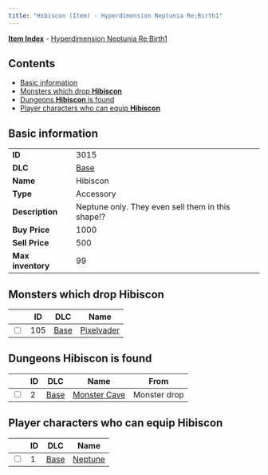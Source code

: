 ```yaml
---
title: "Hibiscon (Item) - Hyperdimension Neptunia Re;Birth1"
---
```


[**Item Index**](/neptunia/rb1/item/index.html) - [Hyperdimension Neptunia Re;Birth1](/neptunia/rb1)

## Contents

- [Basic information](#basic-information)
- [Monsters which drop **Hibiscon**](#monsters-which-drop-hibiscon)
- [Dungeons **Hibiscon** is found](#dungeons-hibiscon-is-found)
- [Player characters who can equip **Hibiscon**](#player-characters-who-can-equip-hibiscon)

## Basic information

|   |   |
| -- | -- |
| **ID** | 3015 |
| **DLC** | [Base](/neptunia/rb1/dlc/1-base.html) |
| **Name** | Hibiscon |
| **Type** | Accessory |
| **Description** | Neptune only. They even sell them in this shape!? |
| **Buy Price** | 1000 |
| **Sell Price** | 500 |
| **Max inventory** | 99 |


## Monsters which drop **Hibiscon**

|    | ID | DLC | Name |
| -- | -- | --- | ---- |
| <input type="checkbox" id="rb1-monster-1-105" class="trackbox" /> | 105 | [Base](/neptunia/rb1/dlc/1-base.html) | [Pixelvader](/neptunia/rb1/monster/1-105-pixelvader.html) |


## Dungeons **Hibiscon** is found

|    | ID | DLC | Name | From |
| -- | -- | --- | ---- | ---- |
| <input type="checkbox" id="rb1-dungeon-1-2" class="trackbox" /> | 2 | [Base](/neptunia/rb1/dlc/1-base.html) | [Monster Cave](/neptunia/rb1/dungeon/1-2-monster-cave.html) | Monster drop |


## Player characters who can equip **Hibiscon**

|    | ID | DLC | Name |
| -- | -- | --- | ---- |
| <input type="checkbox" id="rb1-player-1-1" class="trackbox" /> | 1 | [Base](/neptunia/rb1/dlc/1-base.html) | [Neptune](/neptunia/rb1/player/1-1-neptune.html) |
